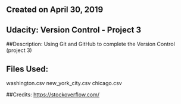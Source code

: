 ## Created on April 30, 2019

## Udacity: Version Control - Project 3

##Description:
Using Git and GitHub to complete the Version Control (project 3)

## Files Used:
washington.csv
new_york_city.csv
chicago.csv

##Credits:
https://stockoverflow.com/
